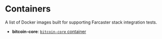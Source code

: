 Containers
===

A list of Docker images built for supporting Farcaster stack integration tests.

- **bitcoin-core**: [`bitcoin-core` container](./bitcoin-core/)
